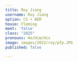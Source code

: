 ```yaml
---
title: Roy Jiang
username: Roy Jiang
option: CS + BEM
house: Fleming
meet: 'false'
class: "2025"
pronouns: He/Him/His
image: images/2022/roy/pfp.JPG
published: false

---
```

